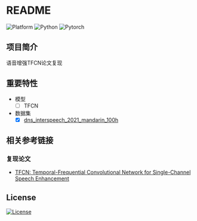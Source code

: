 # README

![Platform](https://img.shields.io/badge/Platform-Ubuntu--18.04-lightgrey)
![Python](https://img.shields.io/badge/Python-3.7-orange)
![Pytorch](https://img.shields.io/badge/Pytoch-1.10.1-orange)

## 项目简介

语音增强TFCN论文复现

## 重要特性

- 模型
  - [ ] TFCN

- 数据集
  - [x] [dns_interspeech_2021_mandarin_100h](https://aistudio.baidu.com/aistudio/datasetdetail/119056)

## 相关参考链接

### 复现论文

- [TFCN: Temporal-Frequential Convolutional Network for Single-Channel Speech Enhancement](https://arxiv.org/abs/2201.00480)

## License

[![License](https://img.shields.io/badge/License-BSD-green)](./LICENSE)
